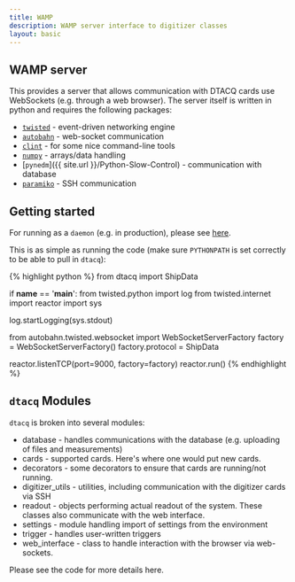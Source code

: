 ```yaml
---
title: WAMP
description: WAMP server interface to digitizer classes
layout: basic
---
```


## WAMP server

This provides a server that allows communication with DTACQ cards use
WebSockets (e.g. through a web browser).  The server itself is written in
python and requires the following packages:

* [`twisted`](https://twistedmatrix.com/trac/) - event-driven networking engine
* [`autobahn`](http://autobahn.ws/python/) - web-socket communication
* [`clint`](https://pypi.python.org/pypi/clint/) - for some nice command-line tools
* [`numpy`](http://www.numpy.org/) - arrays/data handling
* [`pynedm`]({{ site.url }}/Python-Slow-Control) - communication with database
* [`paramiko`](http://www.paramiko.org/) - SSH communication

## Getting started

For running as a `daemon` (e.g. in production), please see [here](WAMPAdministration).

This is as simple as running the code (make sure `PYTHONPATH` is set correctly
to be able to pull in `dtacq`):

{% highlight python %}
from dtacq import ShipData

if __name__ == '__main__':
   from twisted.python import log
   from twisted.internet import reactor
   import sys

   log.startLogging(sys.stdout)

   from autobahn.twisted.websocket import WebSocketServerFactory
   factory = WebSocketServerFactory()
   factory.protocol = ShipData

   reactor.listenTCP(port=9000, factory=factory)
   reactor.run()
{% endhighlight %}

## `dtacq` Modules

`dtacq` is broken into several modules:
* database - handles communications with the database (e.g. uploading of files
and measurements)
* cards - supported cards.  Here's where one would put new cards.
* decorators - some decorators to ensure that cards are running/not running.
* digitizer_utils - utilities, including communication with the digitizer cards via SSH
* readout - objects performing actual readout of the system.  These classes
also communicate with the web interface.
* settings - module handling import of settings from the environment
* trigger - handles user-written triggers
* web_interface - class to handle interaction with the browser via web-sockets.

Please see the code for more details here.
